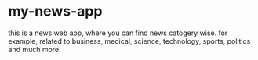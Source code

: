# my-news-app
 this is a news web app, where you can find news catogery wise. for example, related to business, medical, science, technology, sports, politics and much more.
